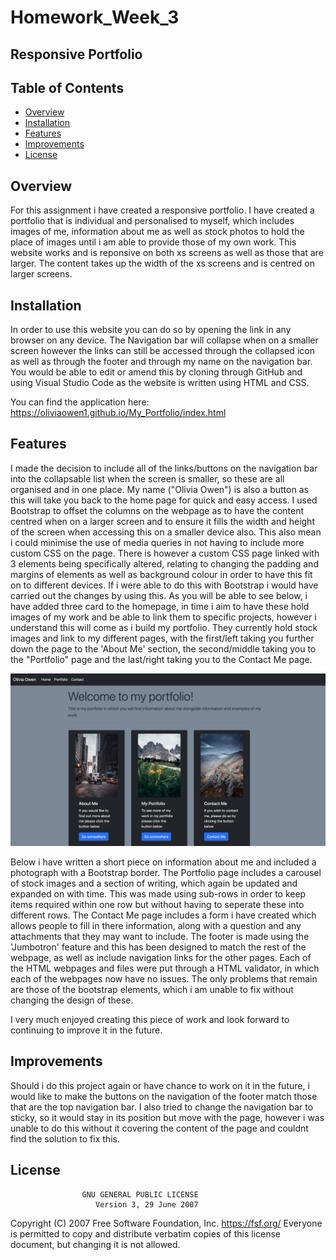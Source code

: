# Homework_Week_3
## Responsive Portfolio

## Table of Contents

* [Overview](#Overview)
* [Installation](#Installation)
* [Features](#Features)
* [Improvements](#Improvements)
* [License](#license)


## Overview
For this assignment i have created a responsive portfolio. I have created a portfolio that is individual and personalised to myself, which includes images of me, information about me as well as stock photos to hold the place of images until i am able to provide those of my own work. This website works and is reponsive on both xs screens as well as those that are larger. The content takes up the width of the xs screens and is centred on larger screens. 

## Installation
In order to use this website you can do so by opening the link in any browser on any device. The Navigation bar will collapse when on a smaller screen however the links can still be accessed through the collapsed icon as well as through the footer and through my name on the navigation bar. 
You would be able to edit or amend this by cloning through GitHub and using Visual Studio Code as the website is written using HTML and CSS.

You can find the application here:   https://oliviaowen1.github.io/My_Portfolio/index.html

## Features
I made the decision to include all of the links/buttons on the navigation bar into the collapsable list when the screen is smaller, so these are all organised and in one place. My name ("Olivia Owen") is also a button as this will take you back to the home page for quick and easy access. 
I used Bootstrap to offset the columns on the webpage as to have the content centred when on a larger screen and to ensure it fills the width and height of the screen when accessing this on a smaller device also. This also mean i could minimise the use of media queries in not having to include more custom CSS on the page.
There is however a custom CSS page linked with 3 elements being specifically altered, relating to changing the padding and margins of elements as well as background colour in order to have this fit on to different devices. If i were able to do this with Bootstrap i would have carried out the changes by using this.
As you will be able to see below, i have added three card to the homepage, in time i aim to have these hold images of my work and be able to link them to specific projects, however i understand this will come as i build my portfolio. They currently hold stock images and link to my different pages, with the first/left taking you further down the page to the 'About Me' section, the second/middle taking you to the "Portfolio" page and the last/right taking you to the Contact Me page.

![Screenshot of homepage](https://raw.githubusercontent.com/oliviaowen1/Homework_Week_3/main/assets/Screenshot%202020-12-13%20at%2013.27.14.png)

Below i have written a short piece on information about me and included a photograph with a Bootstrap border.
The Portfolio page includes a carousel of stock images and a section of writing, which again be updated and expanded on with time. This was made using sub-rows in order to keep items required within one row but without having to seperate these into different rows.
The Contact Me page includes a form i have created which allows people to fill in there information, along with a question and any attachments that they may want to include.
The footer is made using the 'Jumbotron' feature and this has been designed to match the rest of the webpage, as well as include navigation links for the other pages.
Each of the HTML webpages and files were put through a HTML validator, in which each of the webpages now have no issues. The only problems that remain are those of the bootstrap elements, which i am unable to fix without changing the design of these.

I very much enjoyed creating this piece of work and look forward to continuing to improve it in the future. 


## Improvements
Should i do this project again or have chance to work on it in the future, i would like to make the buttons on the navigation of the footer match those that are the top navigation bar. I also tried to change the navigation bar to sticky, so it would stay in its position but move with the page, however i was unable to do this without it covering the content of the page and couldnt find the solution to fix this. 

## License
                    GNU GENERAL PUBLIC LICENSE
                       Version 3, 29 June 2007

 Copyright (C) 2007 Free Software Foundation, Inc. <https://fsf.org/>
 Everyone is permitted to copy and distribute verbatim copies
 of this license document, but changing it is not allowed.